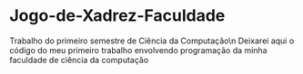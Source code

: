 # Jogo-de-Xadrez-Faculdade
Trabalho do primeiro semestre de Ciência da Computação\n
Deixarei aqui o código do meu primeiro trabalho envolvendo programação da minha faculdade de ciência da computação

